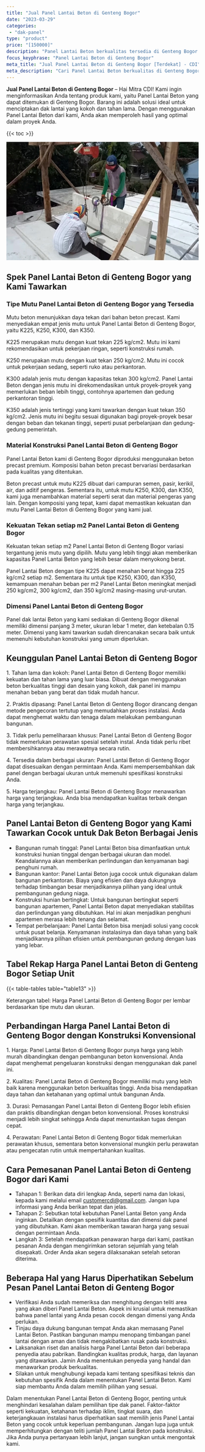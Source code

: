 ```yaml
---
title: "Jual Panel Lantai Beton di Genteng Bogor"
date: "2023-03-29"
categories:
 - "dak-panel"
type: "product"
price: "[150000]"
description: "Panel Lantai Beton berkualitas tersedia di Genteng Bogor. Solusi ideal untuk proyek konstruksi dengan kualitas unggul, Panel Lantai Beton memberikan kekuatan maksimal untuk lantai dak. Dapatkan info lengkap."
focus_keyphrase: "Panel Lantai Beton di Genteng Bogor"
meta_title: "Jual Panel Lantai Beton di Genteng Bogor [Terdekat] - CDI"
meta_description: "Cari Panel Lantai Beton berkualitas di Genteng Bogor?. Tersedia Panel Lantai Beton premium untuk pembangunan. Promo menarik hanya di sini."
---
```


**Jual Panel Lantai Beton di Genteng Bogor** – Hai Mitra CDI! Kami ingin menginformasikan Anda tentang produk kami, yaitu Panel Lantai Beton yang dapat ditemukan di Genteng Bogor. Barang ini adalah solusi ideal untuk menciptakan dak lantai yang kokoh dan tahan lama. Dengan menggunakan Panel Lantai Beton dari kami, Anda akan memperoleh hasil yang optimal dalam proyek Anda.

{{< toc >}}

![Jual Panel Lantai Beton di Genteng Bogor](/images/dak-panel/dak-panel-10.jpg)

## Spek Panel Lantai Beton di Genteng Bogor yang Kami Tawarkan

### Tipe Mutu Panel Lantai Beton di Genteng Bogor yang Tersedia

Mutu beton menunjukkan daya tekan dari bahan beton precast. Kami menyediakan empat jenis mutu untuk Panel Lantai Beton di Genteng Bogor, yaitu K225, K250, K300, dan K350.

K225 merupakan mutu dengan kuat tekan 225 kg/cm2. Mutu ini kami rekomendasikan untuk pekerjaan ringan, seperti konstruksi rumah.

K250 merupakan mutu dengan kuat tekan 250 kg/cm2. Mutu ini cocok untuk pekerjaan sedang, seperti ruko atau perkantoran.

K300 adalah jenis mutu dengan kapasitas tekan 300 kg/cm2. Panel Lantai Beton dengan jenis mutu ini direkomendasikan untuk proyek-proyek yang memerlukan beban lebih tinggi, contohnya apartemen dan gedung perkantoran tinggi.

K350 adalah jenis tertinggi yang kami tawarkan dengan kuat tekan 350 kg/cm2. Jenis mutu ini begitu sesuai digunakan bagi proyek-proyek besar dengan beban dan tekanan tinggi, seperti pusat perbelanjaan dan gedung-gedung pemerintah.

### Material Konstruksi Panel Lantai Beton di Genteng Bogor

Panel Lantai Beton kami di Genteng Bogor diproduksi menggunakan beton precast premium. Komposisi bahan beton precast bervariasi berdasarkan pada kualitas yang ditentukan.

Beton precast untuk mutu K225 dibuat dari campuran semen, pasir, kerikil, air, dan aditif pengeras. Sementara itu, untuk mutu K250, K300, dan K350, kami juga menambahkan material seperti serat dan material pengeras yang lain. Dengan komposisi yang tepat, kami dapat memastikan kekuatan dan mutu Panel Lantai Beton di Genteng Bogor yang kami jual.

### Kekuatan Tekan setiap m2 Panel Lantai Beton di Genteng Bogor

Kekuatan tekan setiap m2 Panel Lantai Beton di Genteng Bogor variasi tergantung jenis mutu yang dipilih. Mutu yang lebih tinggi akan memberikan kapasitas Panel Lantai Beton yang lebih besar dalam menyokong berat.

Panel Lantai Beton dengan tipe K225 dapat menahan berat hingga 225 kg/cm2 setiap m2. Sementara itu untuk tipe K250, K300, dan K350, kemampuan menahan beban per m2 Panel Lantai Beton meningkat menjadi 250 kg/cm2, 300 kg/cm2, dan 350 kg/cm2 masing-masing urut-urutan.

### Dimensi Panel Lantai Beton di Genteng Bogor

Panel dak lantai Beton yang kami sediakan di Genteng Bogor dikenal memiliki dimensi panjang 3 meter, ukuran lebar 1 meter, dan ketebalan 0.15 meter. Dimensi yang kami tawarkan sudah direncanakan secara baik untuk memenuhi kebutuhan konstruksi yang umum diperlukan.

## Keunggulan Panel Lantai Beton di Genteng Bogor

1\.  Tahan lama dan kokoh: Panel Lantai Beton di Genteng Bogor memiliki kekuatan dan tahan lama yang luar biasa. Dibuat dengan menggunakan beton berkualitas tinggi dan desain yang kokoh, dak panel ini mampu menahan beban yang berat dan tidak mudah hancur.

2\.  Praktis dipasang: Panel Lantai Beton di Genteng Bogor dirancang dengan metode pengecoran tertutup yang memudahkan proses instalasi. Anda dapat menghemat waktu dan tenaga dalam melakukan pembangunan bangunan.

3\.  Tidak perlu pemeliharaan khusus: Panel Lantai Beton di Genteng Bogor tidak memerlukan perawatan spesial setelah instal. Anda tidak perlu ribet membersihkannya atau merawatnya secara rutin.

4\.  Tersedia dalam berbagai ukuran: Panel Lantai Beton di Genteng Bogor dapat disesuaikan dengan permintaan Anda. Kami mempersembahkan dak panel dengan berbagai ukuran untuk memenuhi spesifikasi konstruksi Anda.

5\.  Harga terjangkau: Panel Lantai Beton di Genteng Bogor menawarkan harga yang terjangkau. Anda bisa mendapatkan kualitas terbaik dengan harga yang terjangkau.

## Panel Lantai Beton di Genteng Bogor yang Kami Tawarkan Cocok untuk Dak Beton Berbagai Jenis

*   Bangunan rumah tinggal: Panel Lantai Beton bisa dimanfaatkan untuk konstruksi hunian tinggal dengan berbagai ukuran dan model. Keandalannya akan memberikan perlindungan dan kenyamanan bagi penghuni rumah.
*   Bangunan kantor: Panel Lantai Beton juga cocok untuk digunakan dalam bangunan perkantoran. Biaya yang efisien dan daya dukungnya terhadap timbangan besar menjadikannya pilihan yang ideal untuk pembangunan gedung niaga.
*   Konstruksi hunian bertingkat: Untuk bangunan bertingkat seperti bangunan apartemen, Panel Lantai Beton dapat menyediakan stabilitas dan perlindungan yang dibutuhkan. Hal ini akan menjadikan penghuni apartemen merasa lebih tenang dan selamat.
*   Tempat perbelanjaan: Panel Lantai Beton bisa menjadi solusi yang cocok untuk pusat belanja. Kenyamanan instalasinya dan daya tahan yang baik menjadikannya pilihan efisien untuk pembangunan gedung dengan luas yang lebar.

## Tabel Rekap Harga Panel Lantai Beton di Genteng Bogor Setiap Unit

{{< table-tables table="table13" >}}

Keterangan tabel: Harga Panel Lantai Beton di Genteng Bogor per lembar berdasarkan tipe mutu dan ukuran.

## Perbandingan Harga Panel Lantai Beton di Genteng Bogor dengan Konstruksi Konvensional

1\.  Harga: Panel Lantai Beton di Genteng Bogor punya harga yang lebih murah dibandingkan dengan pembangunan beton konvensional. Anda dapat menghemat pengeluaran konstruksi dengan menggunakan dak panel ini.

2\.  Kualitas: Panel Lantai Beton di Genteng Bogor memiliki mutu yang lebih baik karena menggunakan beton berkualitas tinggi. Anda bisa mendapatkan daya tahan dan ketahanan yang optimal untuk bangunan Anda.

3\.  Durasi: Pemasangan Panel Lantai Beton di Genteng Bogor lebih efisien dan praktis dibandingkan dengan beton konvensional. Proses konstruksi menjadi lebih singkat sehingga Anda dapat menuntaskan tugas dengan cepat.

4\.  Perawatan: Panel Lantai Beton di Genteng Bogor tidak memerlukan perawatan khusus, sementara beton konvensional mungkin perlu perawatan atau pengecatan rutin untuk mempertahankan kualitas.

## Cara Pemesanan Panel Lantai Beton di Genteng Bogor dari Kami

*   Tahapan 1: Berikan data diri lengkap Anda, seperti nama dan lokasi, kepada kami melalui email customercdi@gmail.com. Jangan lupa informasi yang Anda berikan tepat dan jelas.
*   Tahapan 2: Sebutkan total kebutuhan Panel Lantai Beton yang Anda inginkan. Detailkan dengan spesifik kuantitas dan dimensi dak panel yang dibutuhkan. Kami akan memberikan tawaran harga yang sesuai dengan permintaan Anda.
*   Langkah 3: Setelah mendapatkan penawaran harga dari kami, pastikan pesanan Anda dengan mengirimkan setoran sejumlah yang telah disepakati. Order Anda akan segera dilaksanakan setelah setoran diterima.
## Beberapa Hal yang Harus Diperhatikan Sebelum Pesan Panel Lantai Beton di Genteng Bogor

*   Verifikasi Anda sudah memeriksa dan menghitung dengan teliti area yang akan diberi Panel Lantai Beton. Aspek ini krusial untuk memastikan bahwa panel lantai yang Anda pesan cocok dengan dimensi yang Anda perlukan.
*   Tinjau daya dukung bangunan tempat Anda akan memasang Panel Lantai Beton. Pastikan bangunan mampu menopang timbangan panel lantai dengan aman dan tidak mengakibatkan rusak pada konstruksi.
*   Laksanakan riset dan analisis harga Panel Lantai Beton dari beberapa penyedia atau pabrikan. Bandingkan kualitas produk, harga, dan layanan yang ditawarkan. Jamin Anda menentukan penyedia yang handal dan menawarkan produk berkualitas.
*   Silakan untuk menghubungi kepada kami tentang spesifikasi teknis dan kebutuhan spesifik Anda dalam menentukan Panel Lantai Beton. Kami siap membantu Anda dalam memilih pilihan yang sesuai.

Dalam menentukan Panel Lantai Beton di Genteng Bogor, penting untuk menghindari kesalahan dalam pemilihan tipe dak panel. Faktor-faktor seperti kekuatan, ketahanan terhadap iklim, tingkat suara, dan keterjangkauan instalasi harus diperhatikan saat memilih jenis Panel Lantai Beton yang cocok untuk keperluan pembangunan. Jangan lupa juga untuk memperhitungkan dengan teliti jumlah Panel Lantai Beton pada konstruksi. Jika Anda punya pertanyaan lebih lanjut, jangan sungkan untuk mengontak kami.